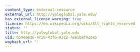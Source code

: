 ```yaml
---
content_type: external-resource
external_url: http://yaleglobal.yale.edu/
has_external_license_warning: true
license: https://en.wikipedia.org/wiki/All_rights_reserved
status: ''
title: http://yaleglobal.yale.edu
uid: b59eae36-4c58-43f6-93c2-7e81b9f82ce5
wayback_url: ''
---
```

